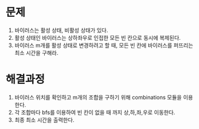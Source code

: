 # 문제

1. 바이러스는 활성 상태, 비활성 상태가 있다.
2. 활성 상태인 바이러스는 상하좌우로 인접한 모든 빈 칸으로 동시에 복제된다.
3. 바이러스 m개를 활성 상태로 변경하려고 할 때, 모든 빈 칸에 바이러스를 퍼뜨리는 최소 시간을 구해라.



# 해결과정

1. 바이러스 위치를 확인하고 m개의 조합을 구하기 위해 combinations 모듈을 이용한다.
2. 각 조합마다 bfs를 이용하여 빈 칸이 없을 때 까지 상,하,좌,우로 이동한다.
3. 최종 최소 시간을 출력한다.